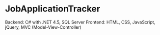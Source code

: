 # JobApplicationTracker
Backend: C# with .NET 4.5, SQL Server Frontend: HTML, CSS, JavaScript, jQuery, MVC (Model-View-Controller)
